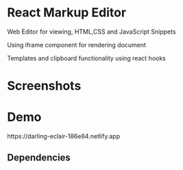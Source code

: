 # React Markup Editor

<p>Web Editor for viewing, HTML,CSS and JavaScript Snippets</p>
<p>Using iframe component for rendering document</p>
<p>Templates and clipboard functionality using react hooks</p>

<h1>Screenshots</h1>


<h1>Demo</h1>
https://darling-eclair-186e84.netlify.app

<h2>Dependencies<h2>
